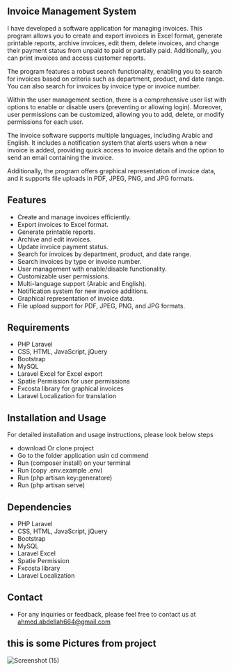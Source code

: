 ## Invoice Management System

I have developed a software application for managing invoices. This program allows you to create and export invoices in Excel format, generate printable reports, archive invoices, edit them, delete invoices, and change their payment status from unpaid to paid or partially paid. Additionally, you can print invoices and access customer reports.

The program features a robust search functionality, enabling you to search for invoices based on criteria such as department, product, and date range. You can also search for invoices by invoice type or invoice number.

Within the user management section, there is a comprehensive user list with options to enable or disable users (preventing or allowing login). Moreover, user permissions can be customized, allowing you to add, delete, or modify permissions for each user.

The invoice software supports multiple languages, including Arabic and English. It includes a notification system that alerts users when a new invoice is added, providing quick access to invoice details and the option to send an email containing the invoice.

Additionally, the program offers graphical representation of invoice data, and it supports file uploads in PDF, JPEG, PNG, and JPG formats.

## Features

- Create and manage invoices efficiently.
- Export invoices to Excel format.
- Generate printable reports.
- Archive and edit invoices.
- Update invoice payment status.
- Search for invoices by department, product, and date range.
- Search invoices by type or invoice number.
- User management with enable/disable functionality.
- Customizable user permissions.
- Multi-language support (Arabic and English).
- Notification system for new invoice additions.
- Graphical representation of invoice data.
- File upload support for PDF, JPEG, PNG, and JPG formats.

## Requirements

* PHP Laravel
* CSS, HTML, JavaScript, jQuery
* Bootstrap
* MySQL
* Laravel Excel for Excel export
* Spatie Permission for user permissions
* Fxcosta library for graphical invoices
* Laravel Localization for translation

## Installation and Usage

For detailed installation and usage instructions, please look below steps
* download Or clone project
* Go to the folder application usin cd commend
* Run (composer install) on your terminal
* Run (copy .env.example .env)
* Run (php artisan key:generatore)
* Run (php artisan serve)

## Dependencies

- PHP Laravel
- CSS, HTML, JavaScript, jQuery
- Bootstrap
- MySQL
- Laravel Excel
- Spatie Permission
- Fxcosta library
- Laravel Localization

## Contact

- For any inquiries or feedback, please feel free to contact us at ahmed.abdellah664@gmail.com

## this is some Pictures from project
![Screenshot (15)](https://github.com/AhmedAbdellah1/Invoices/assets/48163868/d6416cfa-55d2-48e3-a847-418dcdb34500)





